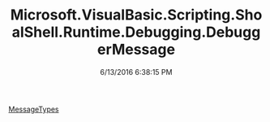 ﻿---
title: Microsoft.VisualBasic.Scripting.ShoalShell.Runtime.Debugging.DebuggerMessage
date: 6/13/2016 6:38:15 PM
---

[MessageTypes](T-Microsoft.VisualBasic.Scripting.ShoalShell.Runtime.Debugging.DebuggerMessage.MessageTypes.html)
